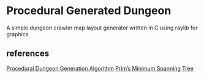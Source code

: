# Procedural Generated Dungeon

A simple dungeon crawler map layout generator written in C using raylib for graphics

## references
[Procedural Dungeon Generation Algorithm](https://www.gamasutra.com/blogs/AAdonaac/20150903/252889/Procedural_Dungeon_Generation_Algorithm.php)
[Prim’s Minimum Spanning Tree](https://www.geeksforgeeks.org/prims-minimum-spanning-tree-mst-greedy-algo-5/)

